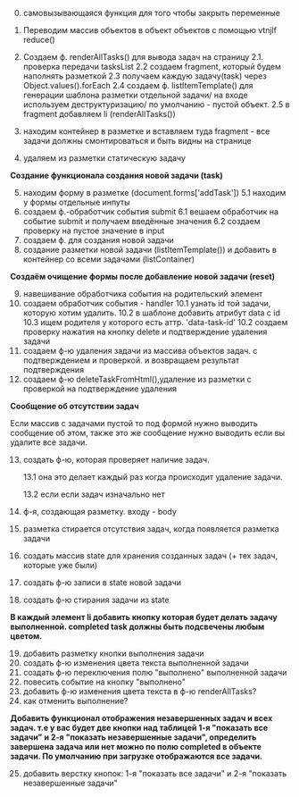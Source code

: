 0. самовызывающаяся функция для того чтобы закрыть переменные

1. Переводим массив объектов в объект объектов с помощью
   vtnjlf reduce()

1. Создаем ф. renderAllTasks() для вывода задач на страницу
   2.1. проверка передачи tasksList
   2.2 создаем fragment, который будем наполнять разметкой
   2.3 получаем каждую задачу(task) через Object.values().forEach
   2.4 создаем ф. listItemTemplate() для генерации шаблона разметки отдельной задачи/ на входе используем деструктуризацию/ по умолчанию - пустой объект.
   2.5 в fragment добавляем li (renderAllTasks())
1. находим контейнер в разметке и вставляем туда fragment - все задачи должны смонтироваться и быть видны на странице

1. удаляем из разметки статическую задачу

**Создание функционала создания новой задачи (task)**

5. находим форму в разметке (document.forms['addTask'])
   5.1 находим у формы отдельные инпуты
6. создаем ф.-обработчик события submit
   6.1 вешаем обработчик на событие submit и получаем введённые значения
   6.2 создаем проверку на пустое значение в input
7. создаем ф. для создания новой задачи
8. создание разметки новой задачи (listItemTemplate()) и добавить в контейнер со всеми задачами (listContainer)

**Создаём очищение формы после добавление новой задачи (reset)**

9. навешивание обработчика события на родительский элемент
10. создаем обработчик события - handler
    10.1 узнать id той задачи, которую хотим удалить. 10.2 в шаблоне добавить атрибут data с id
    10.3 ищем родителя у которого есть аттр. 'data-task-id'
    10.2 создаем проверку нажатия на кнопку delete и подтверждение удаления задачи
11. создаем ф-ю удаления задачи из массива объектов задач. с подтверждением и проверкой. и возвращаем результат подтверждения
12. создаем ф-ю deleteTaskFromHtml(),удаление из разметки с проверкой на подтверждение удаления

**Сообщение об отсутствии задач**

Если массив с задачами пустой то под формой нужно выводить сообщение об этом, также это же сообщение нужно выводить если вы удалите все задачи.

13. создать ф-ю, которая проверяет наличие задач.

    13.1 она это делает каждый раз когда происходит удаление задачи.

    13.2 если если задач изначально нет

14. ф-я, создающая разметку. входу - body
15. разметка стирается отсутствия задач, когда появляется разметка задачи
16. создать массив state для хранения созданных задач (+ тех задач, которые уже были)
17. создать ф-ю записи в state новой задачи
18. создать ф-ю стирания задачи из state

**В каждый элемент li добавить кнопку которая будет делать задачу выполненной. completed task должны быть подсвечены любым цветом.**

19. добавить разметку кнопки выполнения задачи
20. создать ф-ю изменения цвета текста выполненной задачи
21. создать ф-ю переключения полю "выполнено" выполненной задачи
22. повесить событие на кнопку "выполнено"
23. добавить ф-ю изменения цвета текста в ф-ю renderAllTasks?
23. как отменить выполнение?

**Добавить функционал отображения незавершенных задач и всех задач. т.е у вас будет две кнопки над таблицей 1-я "показать все задачи" и 2-я "показать незавершенные задачи", определить завершена задача или нет можно по полю completed в объекте задачи. По умолчанию при загрузке отображаются все задачи.**

25. добавить верстку кнопок: 1-я "показать все задачи" и 2-я "показать незавершенные задачи"